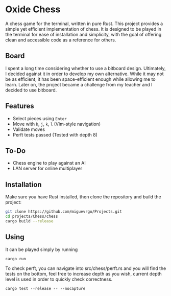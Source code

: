 # Oxide Chess 

A chess game for the terminal, written in pure Rust. This project provides a simple yet efficient implementation of chess. It is designed to be played in the terminal for ease of installation and simplicity, with the goal of offering clean and accessible code as a reference for others.


## Board
I spent a long time considering whether to use a bitboard design. Ultimately, I decided against it in order to develop my own alternative. While it may not be as efficient, it has been space-efficient enough while allowing me to learn. Later on, the project became a challenge from my teacher and I decided to use bitboard.

## Features
- Select pieces using `Enter`
- Move with `h`, `j`, `k`, `l` (Vim-style navigation)
- Validate moves
- Perft tests passed (Tested with depth 8)

## To-Do
- Chess engine to play against an AI
- LAN server for online multiplayer

## Installation
Make sure you have Rust installed, then clone the repository and build the project:

```sh
git clone https://github.com/miguevrgo/Projects.git
cd projects/Chess/chess 
cargo build --release
```

## Using
It can be played simply by running
```
cargo run
```
To check perft, you can navigate into src/chess/perft.rs and you will find the tests on the bottom, feel free to increase depth as you wish, current depth level is used in order to quickly check correctness.
```
cargo test --release -- --nocapture
```
